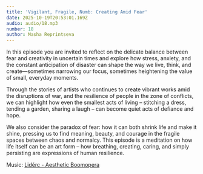 ```yaml
---
title: 'Vigilant, Fragile, Numb: Creating Amid Fear'
date: 2025-10-19T20:53:01.169Z
audio: audio/18.mp3
number: 18
author: Masha Reprintseva
---
```


In this episode you are invited to reflect on the delicate balance between fear and creativity in uncertain times and explore how stress, anxiety, and the constant anticipation of disaster can shape the way we live, think, and create—sometimes narrowing our focus, sometimes heightening the value of small, everyday moments.

Through the stories of artists who continues to create vibrant works amid the disruptions of war, and the resilience of people in the zone of conflicts, we can highlight how even the smallest acts of living – stitching a dress, tending a garden, sharing a laugh – can become quiet acts of defiance and hope.

We also consider the paradox of fear: how it can both shrink life and make it shine, pressing us to find meaning, beauty, and courage in the fragile spaces between chaos and normalcy. This episode is a meditation on how life itself can be an art form – how breathing, creating, caring, and simply persisting are expressions of human resilience.

Music: [Lidérc - Aesthetic Boomopera](https://pixabay.com/music/beats-aesthetic-boomopera-podcast-lofi-lounge-intro-music-15s-seconds-149967/)
